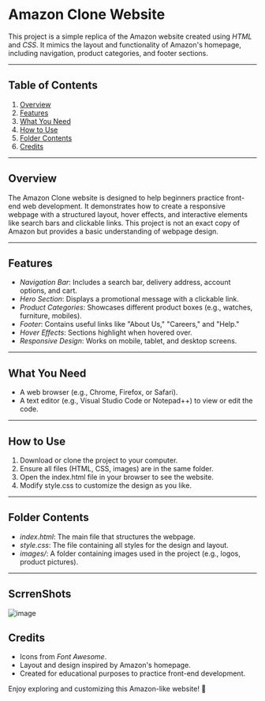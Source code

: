# Amazon Clone Website

This project is a simple replica of the Amazon website created using *HTML* and *CSS*. It mimics the layout and functionality of Amazon's homepage, including navigation, product categories, and footer sections.

---

## Table of Contents
1. [Overview](#overview)  
2. [Features](#features)  
3. [What You Need](#what-you-need)  
4. [How to Use](#how-to-use)  
5. [Folder Contents](#folder-contents)  
6. [Credits](#credits)  

---

## Overview
The Amazon Clone website is designed to help beginners practice front-end web development. It demonstrates how to create a responsive webpage with a structured layout, hover effects, and interactive elements like search bars and clickable links. This project is not an exact copy of Amazon but provides a basic understanding of webpage design.

---

## Features
- *Navigation Bar*: Includes a search bar, delivery address, account options, and cart.  
- *Hero Section*: Displays a promotional message with a clickable link.  
- *Product Categories*: Showcases different product boxes (e.g., watches, furniture, mobiles).  
- *Footer*: Contains useful links like "About Us," "Careers," and "Help."  
- *Hover Effects*: Sections highlight when hovered over.  
- *Responsive Design*: Works on mobile, tablet, and desktop screens.

---

## What You Need
- A web browser (e.g., Chrome, Firefox, or Safari).  
- A text editor (e.g., Visual Studio Code or Notepad++) to view or edit the code.  

---

## How to Use
1. Download or clone the project to your computer.  
2. Ensure all files (HTML, CSS, images) are in the same folder.  
3. Open the index.html file in your browser to see the website.  
4. Modify style.css to customize the design as you like.  

---

## Folder Contents
- *index.html*: The main file that structures the webpage.  
- *style.css*: The file containing all styles for the design and layout.  
- *images/*: A folder containing images used in the project (e.g., logos, product pictures).  

---
## ScrrenShots
![image](https://github.com/user-attachments/assets/be299096-1b63-493f-8cef-da4d812c25e1)

## Credits
- Icons from *Font Awesome*.  
- Layout and design inspired by Amazon's homepage.  
- Created for educational purposes to practice front-end development.  

Enjoy exploring and customizing this Amazon-like website! 🎉
